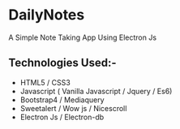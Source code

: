# DailyNotes
A Simple Note Taking App Using Electron Js

## Technologies Used:-
  - HTML5 / CSS3
  - Javascript ( Vanilla Javascript / Jquery / Es6)
  - Bootstrap4 / Mediaquery
  - Sweetalert / Wow js / Nicescroll
  - Electron Js / Electron-db
